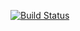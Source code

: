 [![Build Status](https://travis-ci.org/javi97ag/fars.svg?branch=master)](https://travis-ci.org/javi97ag/fars)
